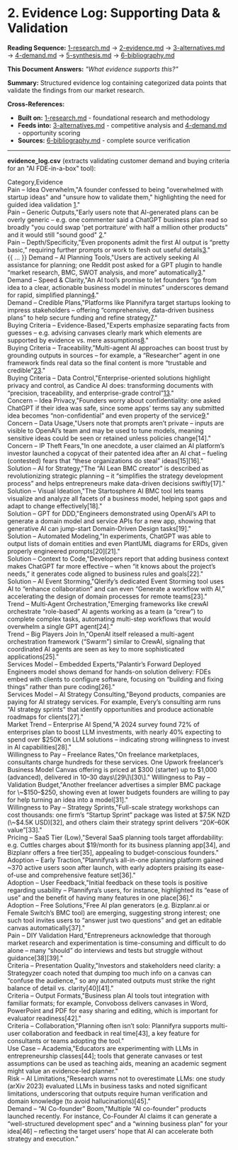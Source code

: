 # 2. Evidence Log: Supporting Data & Validation

**Reading Sequence:** [1-research.md](1-research.md) → [2-evidence.md](2-evidence.md) → [3-alternatives.md](3-alternatives.md) → [4-demand.md](4-demand.md) → [5-synthesis.md](5-synthesis.md) → [6-bibliography.md](6-bibliography.md)

**This Document Answers:** *"What evidence supports this?"*

**Summary:** Structured evidence log containing categorized data points that validate the findings from our market research.

**Cross-References:** 
- **Built on:** [1-research.md](1-research.md) - foundational research and methodology
- **Feeds into:** [3-alternatives.md](3-alternatives.md) - competitive analysis and [4-demand.md](4-demand.md) - opportunity scoring
- **Sources:** [6-bibliography.md](6-bibliography.md) - complete source verification

---

**evidence_log.csv** (extracts validating customer demand and buying criteria for an "AI FDE-in-a-box" tool):

Category,Evidence  
Pain – Idea Overwhelm,"A founder confessed to being "overwhelmed with startup ideas" and "unsure how to validate them," highlighting the need for guided idea validation [1](6-bibliography.md#ref1)."  
Pain – Generic Outputs,"Early users note that AI-generated plans can be overly generic – e.g. one commenter said a ChatGPT business plan read so broadly "you could swap 'pet portraiture' with  half a million other products" and it would still "sound good" [2](6-bibliography.md#ref2)."  
Pain – Depth/Specificity,"Even proponents admit the first AI output is “pretty basic,” requiring further prompts or work to flesh out useful details[3](6-bibliography.md#ref3)."  
{{ ... }}
Demand – AI Planning Tools,"Users are actively seeking AI assistance for planning; one Reddit post asked for a GPT plugin to handle “market research, BMC, SWOT analysis, and more” automatically[3](6-bibliography.md#ref3)."  
Demand – Speed & Clarity,"An AI tool’s promise to let founders “go from idea to a clear, actionable business model in minutes” underscores demand for rapid, simplified planning[4](6-bibliography.md#ref4)."  
Demand – Credible Plans,"Platforms like Plannifyra target startups looking to impress stakeholders – offering “comprehensive, data-driven business plans” to help secure funding and refine strategy[7](6-bibliography.md#ref7)."  
Buying Criteria – Evidence-Based,"Experts emphasize separating facts from guesses – e.g. advising canvases clearly mark which elements are supported by evidence vs. mere assumptions[8](6-bibliography.md#ref8)."  
Buying Criteria – Traceability,"Multi-agent AI approaches can boost trust by grounding outputs in sources – for example, a “Researcher” agent in one framework finds real data so the final content is more “trustable and credible”[23](6-bibliography.md#ref23)."  
Buying Criteria – Data Control,"Enterprise-oriented solutions highlight privacy and control, as Candice AI does: transforming documents with “precision, traceability, and enterprise-grade control”[13](6-bibliography.md#ref13)."  
Concern – Idea Privacy,"Founders worry about confidentiality: one asked ChatGPT if their idea was safe, since some apps’ terms say any submitted idea becomes “non-confidential” and even property of the service[9](6-bibliography.md#ref9)."  
Concern – Data Usage,"Users note that prompts aren’t private – inputs are visible to OpenAI’s team and may be used to tune models, meaning sensitive ideas could be seen or retained unless policies change\[14\]."  
Concern – IP Theft Fears,"In one anecdote, a user claimed an AI platform’s investor launched a copycat of their patented idea after an AI chat – fueling (contested) fears that “these organizations do steal” ideas\[15\]\[16\]."  
Solution – AI for Strategy,"The “AI Lean BMC creator” is described as revolutionizing strategic planning – it “simplifies the strategy development process” and helps entrepreneurs make data-driven decisions swiftly\[17\]."  
Solution – Visual Ideation,"The Startosphere AI BMC tool lets teams visualize and analyze all facets of a business model, helping spot gaps and adapt to change effectively\[18\]."  
Solution – GPT for DDD,"Engineers demonstrated using OpenAI’s API to generate a domain model and service APIs for a new app, showing that generative AI can jump-start Domain-Driven Design tasks\[19\]."  
Solution – Automated Modeling,"In experiments, ChatGPT was able to output lists of domain entities and even PlantUML diagrams for ERDs, given properly engineered prompts\[20\]\[21\]."  
Solution – Context to Code,"Developers report that adding business context makes ChatGPT far more effective – when “it knows about the project’s needs,” it generates code aligned to business rules and goals\[22\]."  
Solution – AI Event Storming,"Qlerify’s dedicated Event Storming tool uses AI to “enhance collaboration” and can even “Generate a workflow with AI,” accelerating the design of domain processes for remote teams\[23\]."  
Trend – Multi‑Agent Orchestration,"Emerging frameworks like crewAI orchestrate “role-based” AI agents working as a team (a “crew”) to complete complex tasks, automating multi-step workflows that would overwhelm a single GPT agent\[24\]."  
Trend – Big Players Join In,"OpenAI itself released a multi-agent orchestration framework (“Swarm”) similar to CrewAI, signaling that coordinated AI agents are seen as key to more sophisticated applications\[25\]."  
Services Model – Embedded Experts,"Palantir’s Forward Deployed Engineers model shows demand for hands-on solution delivery: FDEs embed with clients to configure software, focusing on “building and fixing things” rather than pure coding\[26\]."  
Services Model – AI Strategy Consulting,"Beyond products, companies are paying for AI strategy services. For example, Every’s consulting arm runs “AI strategy sprints” that identify opportunities and produce actionable roadmaps for clients\[27\]."  
Market Trend – Enterprise AI Spend,"A 2024 survey found 72% of enterprises plan to boost LLM investments, with nearly 40% expecting to spend over $250K on LLM solutions – indicating strong willingness to invest in AI capabilities\[28\]."  
Willingness to Pay – Freelance Rates,"On freelance marketplaces, consultants charge hundreds for these services. One Upwork freelancer’s Business Model Canvas offering is priced at $300 (starter) up to $1,000 (advanced), delivered in 10–30 days\[29\]\[30\]."  
Willingness to Pay – Validation Budget,"Another freelancer advertises a simpler BMC package for \~$150–$250, showing even at lower budgets founders are willing to pay for help turning an idea into a model\[31\]."  
Willingness to Pay – Strategy Sprints,"Full-scale strategy workshops can cost thousands: one firm’s “Startup Sprint” package was listed at $7.5K NZD (\~$4.5K USD)\[32\], and others claim their strategy sprint delivers “$20K–$60K value”\[33\]."  
Pricing – SaaS Tier (Low),"Several SaaS planning tools target affordability: e.g. Cuttles charges about $19/month for its business planning app\[34\], and Bizplanr offers a free tier\[35\], appealing to budget-conscious founders."  
Adoption – Early Traction,"Plannifyra’s all-in-one planning platform gained \~370 active users soon after launch, with early adopters praising its ease-of-use and comprehensive feature set\[36\]."  
Adoption – User Feedback,"Initial feedback on these tools is positive regarding usability – Plannifyra’s users, for instance, highlighted its “ease of use” and the benefit of having many features in one place\[36\]."  
Adoption – Free Solutions,"Free AI plan generators (e.g. Bizplanr.ai or Female Switch’s BMC tool) are emerging, suggesting strong interest; one such tool invites users to “answer just two questions” and get an editable canvas automatically\[37\]."  
Pain – DIY Validation Hard,"Entrepreneurs acknowledge that thorough market research and experimentation is time-consuming and difficult to do alone – many “should” do interviews and tests but struggle without guidance\[38\]\[39\]."  
Criteria – Presentation Quality,"Investors and stakeholders need clarity: a Strategyzer coach noted that dumping too much info on a canvas can “confuse the audience,” so any automated outputs must strike the right balance of detail vs. clarity\[40\]\[41\]."  
Criteria – Output Formats,"Business plan AI tools tout integration with familiar formats; for example, Convoboss delivers canvases in Word, PowerPoint and PDF for easy sharing and editing, which is important for evaluator readiness\[42\]."  
Criteria – Collaboration,"Planning often isn’t solo: Plannifyra supports multi-user collaboration and feedback in real time\[43\], a key feature for consultants or teams adopting the tool."  
Use Case – Academia,"Educators are experimenting with LLMs in entrepreneurship classes\[44\]; tools that generate canvases or test assumptions can be used as teaching aids, meaning an academic segment might value an evidence-led planner."  
Risk – AI Limitations,"Research warns not to overestimate LLMs: one study (arXiv 2023\) evaluated LLMs in business tasks and noted significant limitations, underscoring that outputs require human verification and domain knowledge (to avoid hallucinations)\[45\]."  
Demand – “AI Co-founder” Boom,"Multiple “AI co-founder” products launched recently. For instance, Co-Founder AI claims it can generate a “well-structured development spec” and a “winning business plan” for your idea\[46\] – reflecting the target users’ hope that AI can accelerate both strategy and execution."
